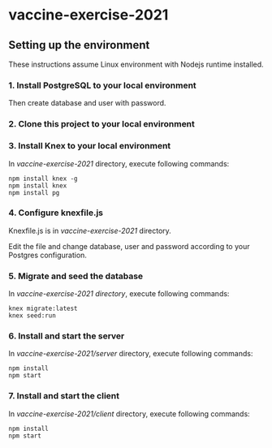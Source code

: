 # vaccine-exercise-2021

## Setting up the environment
These instructions assume Linux environment with Nodejs runtime installed.

### 1. Install PostgreSQL to your local environment
Then create database and user with password.

### 2. Clone this project to your local environment

### 3. Install Knex to your local environment
In *vaccine-exercise-2021* directory, execute following commands:
```console
npm install knex -g
npm install knex
npm install pg
```
### 4. Configure knexfile.js
Knexfile.js is in *vaccine-exercise-2021* directory.

Edit the file and change database, user and password according to your Postgres configuration.

### 5. Migrate and seed the database
In *vaccine-exercise-2021 directory*, execute following commands:
```
knex migrate:latest
knex seed:run
```
### 6. Install and start the server
In *vaccine-exercise-2021/server* directory, execute following commands:
```
npm install
npm start
```
### 7. Install and start the client
In *vaccine-exercise-2021/client* directory, execute following commands:
```
npm install
npm start
```





